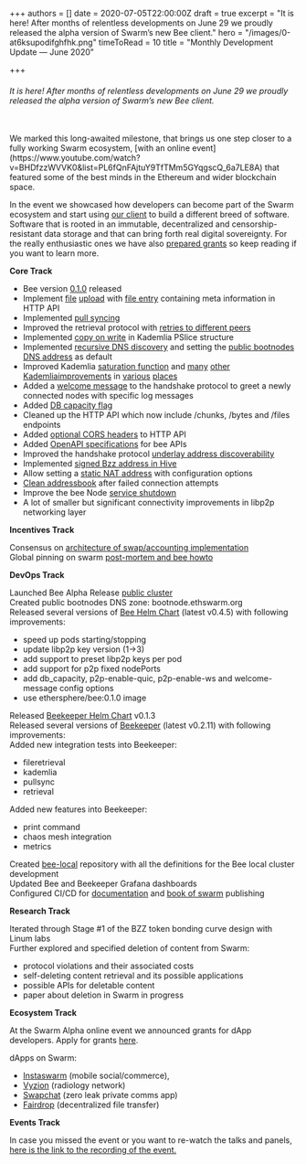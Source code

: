 +++
authors = []
date = 2020-07-05T22:00:00Z
draft = true
excerpt = "It is here! After months of relentless developments on June 29 we proudly released the alpha version of Swarm’s new Bee client."
hero = "/images/0-at6ksupodifghfhk.png"
timeToRead = 10
title = "Monthly Development Update — June 2020"

+++
###### It is here! After months of relentless developments on June 29 we proudly released the alpha version of Swarm’s new Bee client.
<br>
We marked this long-awaited milestone, that brings us one step closer to a fully working Swarm ecosystem, [with an online event](https://www.youtube.com/watch?v=BHDfzzWVVK0&list=PL6fQnFAjtuY9TfTMm5GYqgscQ_6a7LE8A) that featured some of the best minds in the Ethereum and wider blockchain space. 

In the event we showcased how developers can become part of the Swarm ecosystem and start using [our client](https://swarm-gateways.net/bzz:/docs.swarm.eth/) to build a different breed of software. Software that is rooted in an immutable, decentralized and censorship-resistant data storage and that can bring forth real digital sovereignty. For the really enthusiastic ones we have also [prepared grants](https://swarmgrants.typeform.com/to/SbrJiiiL) so keep reading if you want to learn more.

**Core Track**

* Bee version [0.1.0](https://github.com/ethersphere/bee/releases/tag/v0.1.0) released
* Implement [file](https://github.com/ethersphere/bee/pull/266) [upload](https://github.com/ethersphere/bee/pull/306) with [file entry](https://github.com/ethersphere/bee/pull/242) containing meta information in HTTP API
* Implemented [pull syncing](https://github.com/ethersphere/bee/pull/254)
* Improved the retrieval protocol with [retries to different peers](https://github.com/ethersphere/bee/pull/338)
* Implemented [copy on write](https://github.com/ethersphere/bee/pull/350) in Kademlia PSlice structure
* Implemented [recursive DNS discovery](https://github.com/ethersphere/bee/pull/276) and setting the [public bootnodes DNS address](https://github.com/ethersphere/bee/pull/315) as default
* Improved Kademlia [saturation function](https://github.com/ethersphere/bee/pull/374) and [many](https://github.com/ethersphere/bee/pull/384) [other](https://github.com/ethersphere/bee/pull/364) [Kademlia](https://github.com/ethersphere/bee/pull/356)[improvements](https://github.com/ethersphere/bee/pull/353) in [various](https://github.com/ethersphere/bee/pull/352) [places](https://github.com/ethersphere/bee/pull/232)
* Added a [welcome message](https://github.com/ethersphere/bee/pull/312) to the handshake protocol to greet a newly connected nodes with specific log messages
* Added [DB capacity flag](https://github.com/ethersphere/bee/pull/250)
* Cleaned up the HTTP API which now include /chunks, /bytes and /files endpoints
* Added [optional CORS headers](https://github.com/ethersphere/bee/pull/358) to HTTP API
* Added [OpenAPI specifications](https://github.com/ethersphere/bee/pull/289) for bee APIs
* Improved the handshake protocol [underlay address discoverability](https://github.com/ethersphere/bee/pull/257)
* Implemented [signed Bzz address in Hive](https://github.com/ethersphere/bee/pull/227)
* Allow setting a [static NAT address](https://github.com/ethersphere/bee/pull/311) with configuration options
* [Clean addressbook](https://github.com/ethersphere/bee/pull/309) after failed connection attempts
* Improve the bee Node [service shutdown](https://github.com/ethersphere/bee/pull/287)
* A lot of smaller but significant connectivity improvements in libp2p networking layer

**Incentives Track**

Consensus on [architecture of swap/accounting implementation](https://hackmd.io/@ethswarm/H1qvBIjC8)  
Global pinning on swarm [post-mortem and bee howto](https://hackmd.io/ph1bogFISdiW89icRoFUaQ?view)

**DevOps Track**

Launched Bee Alpha Release [public cluster](http://gateway.ethswarm.org/)  
Created public bootnodes DNS zone: bootnode.ethswarm.org  
Released several versions of [Bee Helm Chart](https://github.com/ethersphere/helm/tree/master/charts/bee) (latest v0.4.5) with following improvements:

* speed up pods starting/stopping
* update libp2p key version (1->3)
* add support to preset libp2p keys per pod
* add support for p2p fixed nodePorts
* add db_capacity, p2p-enable-quic, p2p-enable-ws and welcome-message config options
* use ethersphere/bee:0.1.0 image

Released [Beekeeper Helm Chart](https://github.com/ethersphere/helm/tree/master/charts/beekeeper) v0.1.3  
Released several versions of [Beekeeper](https://github.com/ethersphere/beekeeper) (latest v0.2.11) with following improvements:  
Added new integration tests into Beekeeper:

* fileretrieval
* kademlia
* pullsync
* retrieval

Added new features into Beekeeper:

* print command
* chaos mesh integration
* metrics

Created [bee-local](https://github.com/ethersphere/bee-local) repository with all the definitions for the Bee local cluster development  
Updated Bee and Beekeeper Grafana dashboards  
Configured CI/CD for [documentation](https://swarm-gateways.net/bzz:/docs.swarm.eth/) and [book of swarm](https://swarm-gateways.net/bzz:/latest.bookofswarm.eth/) publishing

**Research Track**

Iterated through Stage #1 of the BZZ token bonding curve design with Linum labs  
Further explored and specified deletion of content from Swarm:

* protocol violations and their associated costs
* self-deleting content retrieval and its possible applications
* possible APIs for deletable content
* paper about deletion in Swarm in progress

**Ecosystem Track**

At the Swarm Alpha online event we announced grants for dApp developers. Apply for grants [here](https://swarmgrants.typeform.com/to/SbrJiiiL).

dApps on Swarm:

* [Instaswarm](https://github.com/wendydv1989/insta-swarm) (mobile social/commerce),
* [Vyzion](https://vizyon.ai/) (radiology network)
* [Swapchat](https://github.com/felfele/swapchat) (zero leak private comms app)
* [Fairdrop](https://fairdrop.xyz/) (decentralized file transfer)

**Events Track**

In case you missed the event or you want to re-watch the talks and panels, [here is the link to the recording of the event.](https://www.youtube.com/watch?v=BHDfzzWVVK0&list=PL6fQnFAjtuY9TfTMm5GYqgscQ_6a7LE8A)